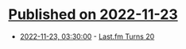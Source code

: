 # [Published on 2022-11-23](index.md)

* [2022-11-23, 03:30:00](https://entertainment.slashdot.org/story/22/11/22/2230242/lastfm-turns-20?utm_source=rss1.0mainlinkanon&utm_medium=feed) - [Last.fm Turns 20](https://entertainment.slashdot.org/story/22/11/22/2230242/lastfm-turns-20?utm_source=rss1.0mainlinkanon&utm_medium=feed)
